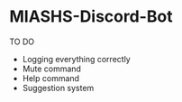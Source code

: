 # MIASHS-Discord-Bot
TO DO
- Logging everything correctly
- Mute command
- Help command
- Suggestion system